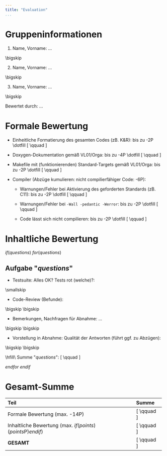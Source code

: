 ```yaml
---
title: "Evaluation"
...
```





# Gruppeninformationen

1.  Name, Vorname: ...

\bigskip

2.  Name, Vorname: ...

\bigskip

3.  Name, Vorname: ...

\bigskip

Bewertet durch: ...




# Formale Bewertung

*   Einheitliche Formatierung des gesamten Codes (zB. K&R): bis zu -2P \dotfill [ \qquad ]

*   Doxygen-Dokumentation gemäß VL01/Orga: bis zu -4P \dotfill [ \qquad ]

*   Makefile mit (funktionierenden) Standard-Targets gemäß VL01/Orga: bis zu -2P \dotfill [ \qquad ]

*   Compiler (Abzüge kumulieren: nicht compilierfähiger Code: -6P):

    -   Warnungen/Fehler bei Aktivierung des geforderten Standards (zB. C11): bis zu -2P \dotfill [ \qquad ]

    -   Warnungen/Fehler bei `-Wall -pedantic -Werror`: bis zu -2P \dotfill [ \qquad ]

    -   Code lässt sich nicht compilieren: bis zu -2P \dotfill [ \qquad ]




# Inhaltliche Bewertung

$if(questions)$
$for(questions)$

##  Aufgabe "$questions$"

-   Testsuite: Alles OK? Tests rot (welche)?:

\smallskip

-   Code-Review (Befunde):

\bigskip
\bigskip

-   Bemerkungen, Nachfragen für Abnahme: ...
 
\bigskip
\bigskip

-   Vorstellung in Abnahme: Qualität der Antworten (führt ggf. zu Abzügen): 
 
\bigskip
\bigskip

\hfill\ Summe "$questions$": [ \qquad ]

$endfor$
$endif$




# Gesamt-Summe


| Teil                                                          | Summe      |
|:--------------------------------------------------------------|:-----------|
| Formale Bewertung (max. -14P)                                 | [ \qquad ] |
| Inhaltliche Bewertung (max. $if(points)$ ($points$P)$endif$)  | [ \qquad ] |
| **GESAMT**                                                    | [ \qquad ] |






